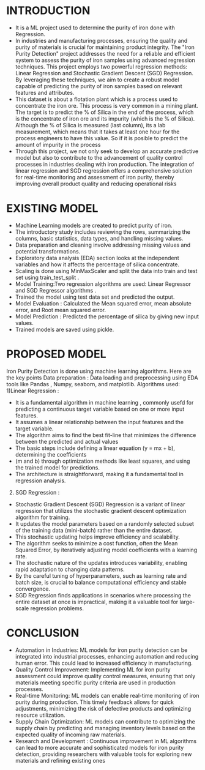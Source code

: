 # INTRODUCTION
* It is a ML project used to determine the purity of iron done with Regression.
* In industries and manufacturing processes, ensuring the quality and purity of materials is crucial for maintaining product integrity. The "Iron Purity Detection" project addresses the need for a reliable and efficient system to assess the purity of iron samples using advanced regression techniques. This project employs two powerful regression methods: Linear Regression and Stochastic Gradient Descent (SGD) Regression. By leveraging these techniques, we aim to create a robust model capable of predicting the purity of iron samples based on relevant features and attributes.
* This dataset is about a flotation plant which is a process used to concentrate the iron ore. This process is very common in a mining plant. The target is to predict the % of Silica in the end of the process, which is the concentrate of iron ore and its impurity (which is the % of Silica). Although the % of Silica is measured (last column), its a lab measurement, which means that it takes at least one hour for the process engineers to have this value. So if it is posible to predict the amount of impurity in the process 
* Through this project, we not only seek to develop an accurate predictive model but also to contribute to the advancement of quality control processes in industries dealing with iron production. The integration of linear regression and SGD regression offers a comprehensive solution for real-time monitoring and assessment of iron purity, thereby improving overall product quality and reducing operational risks

# EXISTING MODEL
* Machine Learning models are created to predict purity of iron.
* The introductory study includes reviewing the rows, summarizing the columns, basic statistics, data types, and handling missing values.
* Data preparation and cleaning involve addressing missing values and potential transformations. 
* Exploratory data analysis (EDA) section looks at the independent variables and how it affects the percentage of silica concentrate. 
* Scaling is done using MinMaxScaler and split the data into train and test set using train_test_split .
* Model Training:Two regression algorithms are used: Linear Regressor and SGD Regressor algorithms .
* Trained the model using test data set and predicted the output.
* Model Evaluation : Calculated the Mean squared error, mean absolute error, and Root mean squared error.
* Model Prediction : Predicted  the percentage of silica by giving new input values.
* Trained models are saved using  pickle.

# PROPOSED MODEL
Iron Purity Detection is done using machine learning algorithms. Here are the key points
Data preparation :  Data loading and preprocessing using EDA tools like Pandas , Numpy, seaborn, and matplotlib.
Algorithms used: 
1)Linear Regression : 
* It is a fundamental algorithm in machine learning , commonly usefd for predicting  a continuous target variable based on one or more input features. 
* It assumes a linear relationship between the input features and the target variable.
* The algorithm aims to find the best fit-line that minimizes the difference between the predicted and actual values
* The basic steps include defining a linear equation (y = mx + b), determining the coefficients 
* (m and b) through optimization methods like least squares, and using the trained model for predictions. 
* The architecture is straightforward, making it a fundamental tool in regression analysis.
2) SGD Regression :
* Stochastic Gradient Descent (SGD) Regression is a variant of linear regression that utilizes the stochastic gradient descent optimization algorithm  for training.  
* It updates the model parameters based on a randomly selected subset of the training data (mini-batch) rather than the entire dataset. 
* This stochastic updating helps improve efficiency and scalability.
* The algorithm seeks to minimize a cost function, often the Mean Squared Error, by iteratively adjusting model coefficients with a learning rate. 
* The stochastic nature of the updates introduces variability, enabling rapid adaptation to changing data patterns. 
* By the careful tuning of hyperparameters, such as learning rate and batch size, is crucial to balance computational efficiency and stable convergence. 
* SGD Regression finds applications in scenarios where processing the entire dataset at once is impractical, making it a valuable tool for large-scale regression problems.
      
# CONCLUSION
* Automation in Industries: ML models for iron purity detection can be integrated into industrial processes, enhancing automation and reducing human error. This could lead to increased     efficiency in manufacturing.
* Quality Control Improvement: Implementing ML for iron purity assessment could improve quality control measures, ensuring that only materials meeting specific purity criteria are used in production processes.
* Real-time Monitoring: ML models can enable real-time monitoring of iron purity during production. This timely feedback allows for quick adjustments, minimizing the risk of defective products and optimizing resource utilization.
* Supply Chain Optimization: ML models can contribute to optimizing the supply chain by predicting and managing inventory levels based on the expected quality of incoming raw materials.
* Research and Development : Continuous improvement in ML algorithms can lead to more accurate and sophisticated models for iron purity detection, providing researchers with valuable tools for exploring new materials and refining existing ones

